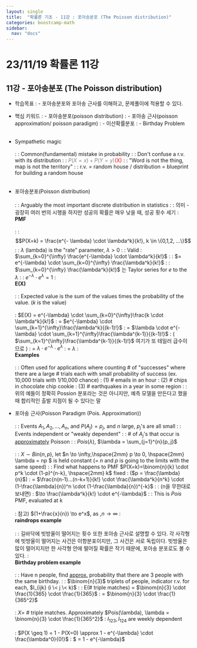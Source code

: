 ```yaml
---
layout: single
title:  "확률론 기초 - 11강 : 포아송분포 (The Poisson distribution)"
categories: boostcamp-math
sidebar:
  nav: "docs"
---
```


# 23/11/19 확률론 11강

<h2>11강 - 포아송분포 (The Poisson distribution)</h2>

- 학습목표
: - 포아송분포와 포아송 근사를 이해하고, 문제풀이에 적용할 수 있다.

- 핵심 키워드
: - 포아송분포(poisson distribution)
: - 포아송 근사(poisson approximation/ poisson paradigm)
: - 이산확률분포
: - Birthday Problem
<br><br>

- Sympathetic magic<br><br>
: : Common(fundamental) mistake in probability
: : Don't confuse a r.v. with its distribution
: : <span style="color:gray">$P(X=x) + P(Y=y)$</span><span style="color:red">(X)</span>
: : "Word is not the thing, map is not the territory"
: : r.v. = random house / distribution = blueprint for building a random house
<br><br>

- 포아송분포(Poisson distribution)<br><br>
: : Arguably the most important discrete distribution in statistics
: : 의미 - 굉장히 여러 번의 시행을 하지만 성공의 확률은 매우 낮을 때, 성공 횟수 세기
: <br><b>PMF</b><br><br>
: : $$P(X=k) = \frac{e^{- \lambda} \cdot \lambda^k}{k!}, k \in \{0,1,2, ...\}$$
: : $\lambda$ (lambda) is the "rate" parameter, $\lambda > 0$
: : Valid : $\sum_{k=0}^{\infty} \frac{e^{-\lambda} \cdot \lambda^k}{k!}$
: : $= e^{-\lambda} \cdot \sum_{k=0}^{\infty} \frac{\lambda^k}{k!}$
: : $\sum_{k=0}^{\infty} \frac{\lambda^k}{k!}$ 는 Taylor series for $e$ to the $\lambda$
: : $e^{-\lambda} \cdot e^\lambda = 1$
: <br><b>E(X)</b><br><br>
: : Expected value is the sum of the values times the probability of the value. ($k$ is the value)<br><br>
: $E(X) = e^{-\lambda} \cdot \sum_{k=0}^{\infty}\frac{k \cdot \lambda^k}{k!}$
: = $e^{-\lambda} \cdot \sum_{k=1}^{\infty}\frac{\lambda^k}{(k-1)!}$
: = $\lambda \cdot e^{-\lambda} \cdot \sum_{k=1}^{\infty}\frac{\lambda^{k-1}}{(k-1)!}$
: ( $\sum_{k=1}^{\infty}\frac{\lambda^{k-1}}{(k-1)!}$ 여기가 또 테일러 급수이므로 )
: = $\lambda \cdot e^{-\lambda} \cdot e^\lambda$
: = $\lambda$
: <br><b>Examples</b><br><br>
: : Often used for applications where counting # of "successes" where there are a large # trials each with small probability of success (ex. 10,000 trials with 1/10,000 chance)
: (1) # emails in an hour
: (2) # chips in chocolate chip cookie
: (3) # earthquakes in a year in some region
: : 위의 예들이 정확히 Possion 분포라는 것은 아니지만, 예측 모델을 만든다고 했을 때 합리적인 출발 지점이 될 수 있다는 말
- 포아송 근사(Poisson Paradigm (Pois. Approximation))<br><br>
: : Events $A_1, A_2, ... , A_n$, and $P(A_j) = p_j$, and $n$ large, $p_j$'s are all small
: : Events independent or "weakly dependent"
: : # of $A_j$'s that occur is <u>approximately</u> Poisson
: : $Pois(\lambda)$, $\lambda = \sum_{j=1}^{n}{p_j}$
<br><br>
: : $X \sim Bin(n,p)$, let $n \to \infty,\hspace{2mm} p \to 0, \hspace{2mm} \lambda = np $ is held constant (= $n$ and $p$ is going to the limits with the same speed)
: : Find what happens to PMF $P(X=k)=\binom{n}{k} \cdot p^k \cdot (1-p)^{n-k}, \hspace{2mm} k$ fixed
: ($p = \frac{\lambda}{n}$)
: = $\frac{n(n-1)...(n-k+1)}{k!} \cdot \frac{\lambda^k}{n^k} \cdot (1-\frac{\lambda}{n})^n \cdot (1-\frac{\lambda}{n})^{-k}$
: : (n을 무한대로 보내면)
: $\to \frac{\lambda^k}{k!} \cdot e^{-\lambda}$
: : This is $Pois$ PMF, evaluated at k
<br><br>
: 참고) $(1+\frac{x}{n}) \to e^x$, as ,$n \to \infty$
: <br><b>raindrops example</b><br><br>
: : 길바닥에 빗방울이 떨어지는 횟수 또한 포아송 근사로 설명할 수 있다. 각 사각형에 빗방울이 떨어지는 사건은 이항분포이지만, 그 사건은 서로 독립이다. 빗방울은 많이 떨어지지만 한 사각형 안에 떨어질 확률은 작기 때문에, 포아송 분포로도 볼 수 있다.
: <br><b>Birthday problem example</b><br><br>
: : Have n people, find <u>approx.</u> probability that there are 3 people with the same birthday.
: : $\binom{n}{3}$ triplets of people, indicator r.v. for each, $I_{ijk} (i \< j \< k)$
: : E(# triple matches) = $\binom{n}{3} \cdot \frac{1}{365} \cdot  \frac{1}{365}$
: = $\binom{n}{3} \cdot \frac{1}{365^2}$
<br><br>
: $X =$ # triple matches. Approximately $Pois(\lambda), \lambda = \binom{n}{3} \cdot \frac{1}{365^2}$
: $I_{123}, I_{124}$ are weekly dependent<br><br>
: $P(X \geq 1) = 1 - P(X=0) \approx 1 - e^{-\lambda} \cdot  \frac{\lambda^0}{0!}$
: $ = 1 - e^{-\lambda}$